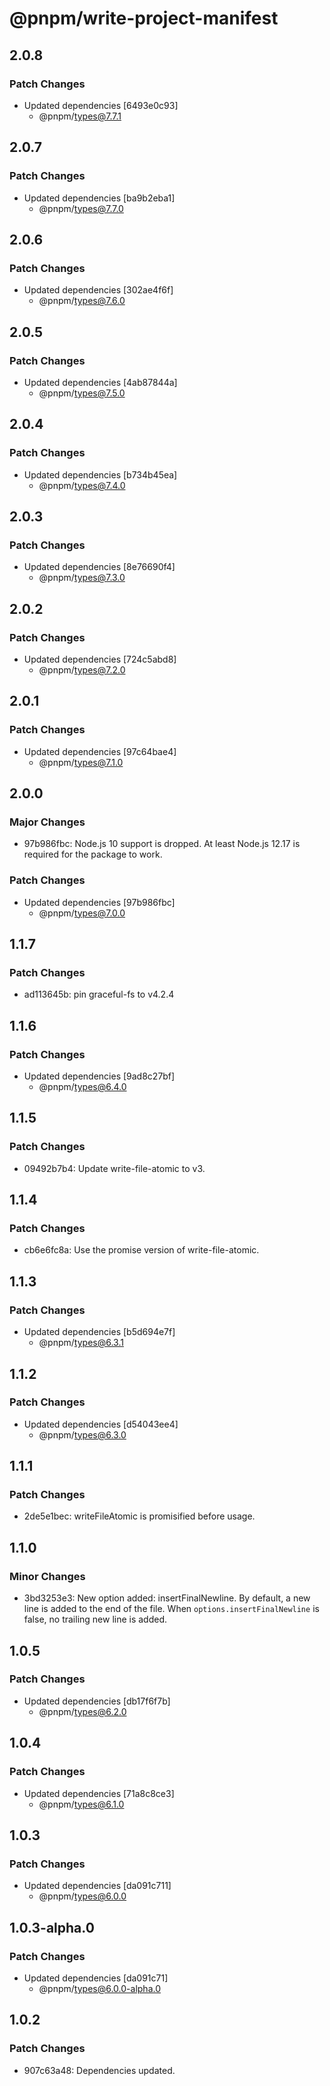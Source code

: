 # @pnpm/write-project-manifest

## 2.0.8

### Patch Changes

- Updated dependencies [6493e0c93]
  - @pnpm/types@7.7.1

## 2.0.7

### Patch Changes

- Updated dependencies [ba9b2eba1]
  - @pnpm/types@7.7.0

## 2.0.6

### Patch Changes

- Updated dependencies [302ae4f6f]
  - @pnpm/types@7.6.0

## 2.0.5

### Patch Changes

- Updated dependencies [4ab87844a]
  - @pnpm/types@7.5.0

## 2.0.4

### Patch Changes

- Updated dependencies [b734b45ea]
  - @pnpm/types@7.4.0

## 2.0.3

### Patch Changes

- Updated dependencies [8e76690f4]
  - @pnpm/types@7.3.0

## 2.0.2

### Patch Changes

- Updated dependencies [724c5abd8]
  - @pnpm/types@7.2.0

## 2.0.1

### Patch Changes

- Updated dependencies [97c64bae4]
  - @pnpm/types@7.1.0

## 2.0.0

### Major Changes

- 97b986fbc: Node.js 10 support is dropped. At least Node.js 12.17 is required for the package to work.

### Patch Changes

- Updated dependencies [97b986fbc]
  - @pnpm/types@7.0.0

## 1.1.7

### Patch Changes

- ad113645b: pin graceful-fs to v4.2.4

## 1.1.6

### Patch Changes

- Updated dependencies [9ad8c27bf]
  - @pnpm/types@6.4.0

## 1.1.5

### Patch Changes

- 09492b7b4: Update write-file-atomic to v3.

## 1.1.4

### Patch Changes

- cb6e6fc8a: Use the promise version of write-file-atomic.

## 1.1.3

### Patch Changes

- Updated dependencies [b5d694e7f]
  - @pnpm/types@6.3.1

## 1.1.2

### Patch Changes

- Updated dependencies [d54043ee4]
  - @pnpm/types@6.3.0

## 1.1.1

### Patch Changes

- 2de5e1bec: writeFileAtomic is promisified before usage.

## 1.1.0

### Minor Changes

- 3bd3253e3: New option added: insertFinalNewline. By default, a new line is added to the end of the file. When `options.insertFinalNewline` is false, no trailing new line is added.

## 1.0.5

### Patch Changes

- Updated dependencies [db17f6f7b]
  - @pnpm/types@6.2.0

## 1.0.4

### Patch Changes

- Updated dependencies [71a8c8ce3]
  - @pnpm/types@6.1.0

## 1.0.3

### Patch Changes

- Updated dependencies [da091c711]
  - @pnpm/types@6.0.0

## 1.0.3-alpha.0

### Patch Changes

- Updated dependencies [da091c71]
  - @pnpm/types@6.0.0-alpha.0

## 1.0.2

### Patch Changes

- 907c63a48: Dependencies updated.
